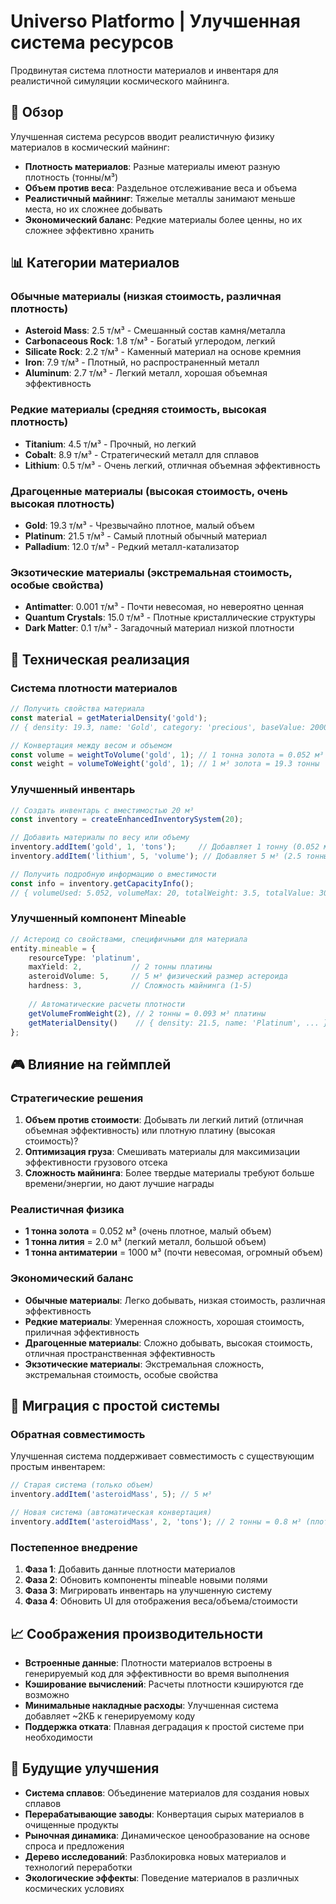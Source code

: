 # Universo Platformo | Улучшенная система ресурсов

Продвинутая система плотности материалов и инвентаря для реалистичной симуляции космического майнинга.

## 🎯 Обзор

Улучшенная система ресурсов вводит реалистичную физику материалов в космический майнинг:

- **Плотность материалов**: Разные материалы имеют разную плотность (тонны/м³)
- **Объем против веса**: Раздельное отслеживание веса и объема
- **Реалистичный майнинг**: Тяжелые металлы занимают меньше места, но их сложнее добывать
- **Экономический баланс**: Редкие материалы более ценны, но их сложнее эффективно хранить

## 📊 Категории материалов

### Обычные материалы (низкая стоимость, различная плотность)
- **Asteroid Mass**: 2.5 т/м³ - Смешанный состав камня/металла
- **Carbonaceous Rock**: 1.8 т/м³ - Богатый углеродом, легкий
- **Silicate Rock**: 2.2 т/м³ - Каменный материал на основе кремния
- **Iron**: 7.9 т/м³ - Плотный, но распространенный металл
- **Aluminum**: 2.7 т/м³ - Легкий металл, хорошая объемная эффективность

### Редкие материалы (средняя стоимость, высокая плотность)
- **Titanium**: 4.5 т/м³ - Прочный, но легкий
- **Cobalt**: 8.9 т/м³ - Стратегический металл для сплавов
- **Lithium**: 0.5 т/м³ - Очень легкий, отличная объемная эффективность

### Драгоценные материалы (высокая стоимость, очень высокая плотность)
- **Gold**: 19.3 т/м³ - Чрезвычайно плотное, малый объем
- **Platinum**: 21.5 т/м³ - Самый плотный обычный материал
- **Palladium**: 12.0 т/м³ - Редкий металл-катализатор

### Экзотические материалы (экстремальная стоимость, особые свойства)
- **Antimatter**: 0.001 т/м³ - Почти невесомая, но невероятно ценная
- **Quantum Crystals**: 15.0 т/м³ - Плотные кристаллические структуры
- **Dark Matter**: 0.1 т/м³ - Загадочный материал низкой плотности

## 🔧 Техническая реализация

### Система плотности материалов
```typescript
// Получить свойства материала
const material = getMaterialDensity('gold');
// { density: 19.3, name: 'Gold', category: 'precious', baseValue: 2000 }

// Конвертация между весом и объемом
const volume = weightToVolume('gold', 1); // 1 тонна золота = 0.052 м³
const weight = volumeToWeight('gold', 1); // 1 м³ золота = 19.3 тонны
```

### Улучшенный инвентарь
```typescript
// Создать инвентарь с вместимостью 20 м³
const inventory = createEnhancedInventorySystem(20);

// Добавить материалы по весу или объему
inventory.addItem('gold', 1, 'tons');     // Добавляет 1 тонну (0.052 м³)
inventory.addItem('lithium', 5, 'volume'); // Добавляет 5 м³ (2.5 тонны)

// Получить подробную информацию о вместимости
const info = inventory.getCapacityInfo();
// { volumeUsed: 5.052, volumeMax: 20, totalWeight: 3.5, totalValue: 3000 }
```

### Улучшенный компонент Mineable
```typescript
// Астероид со свойствами, специфичными для материала
entity.mineable = {
    resourceType: 'platinum',
    maxYield: 2,           // 2 тонны платины
    asteroidVolume: 5,     // 5 м³ физический размер астероида
    hardness: 3,           // Сложность майнинга (1-5)
    
    // Автоматические расчеты плотности
    getVolumeFromWeight(2), // 2 тонны = 0.093 м³ платины
    getMaterialDensity()    // { density: 21.5, name: 'Platinum', ... }
};
```

## 🎮 Влияние на геймплей

### Стратегические решения
1. **Объем против стоимости**: Добывать ли легкий литий (отличная объемная эффективность) или плотную платину (высокая стоимость)?
2. **Оптимизация груза**: Смешивать материалы для максимизации эффективности грузового отсека
3. **Сложность майнинга**: Более твердые материалы требуют больше времени/энергии, но дают лучшие награды

### Реалистичная физика
- **1 тонна золота** = 0.052 м³ (очень плотное, малый объем)
- **1 тонна лития** = 2.0 м³ (легкий металл, большой объем)
- **1 тонна антиматерии** = 1000 м³ (почти невесомая, огромный объем)

### Экономический баланс
- **Обычные материалы**: Легко добывать, низкая стоимость, различная эффективность
- **Редкие материалы**: Умеренная сложность, хорошая стоимость, приличная эффективность
- **Драгоценные материалы**: Сложно добывать, высокая стоимость, отличная пространственная эффективность
- **Экзотические материалы**: Экстремальная сложность, экстремальная стоимость, особые свойства

## 🔄 Миграция с простой системы

### Обратная совместимость
Улучшенная система поддерживает совместимость с существующим простым инвентарем:

```typescript
// Старая система (только объем)
inventory.addItem('asteroidMass', 5); // 5 м³

// Новая система (автоматическая конвертация)
inventory.addItem('asteroidMass', 2, 'tons'); // 2 тонны = 0.8 м³ (плотность 2.5)
```

### Постепенное внедрение
1. **Фаза 1**: Добавить данные плотности материалов
2. **Фаза 2**: Обновить компоненты mineable новыми полями
3. **Фаза 3**: Мигрировать инвентарь на улучшенную систему
4. **Фаза 4**: Обновить UI для отображения веса/объема/стоимости

## 📈 Соображения производительности

- **Встроенные данные**: Плотности материалов встроены в генерируемый код для эффективности во время выполнения
- **Кэширование вычислений**: Расчеты плотности кэшируются где возможно
- **Минимальные накладные расходы**: Улучшенная система добавляет ~2КБ к генерируемому коду
- **Поддержка отката**: Плавная деградация к простой системе при необходимости

## 🎯 Будущие улучшения

- **Система сплавов**: Объединение материалов для создания новых сплавов
- **Перерабатывающие заводы**: Конвертация сырых материалов в очищенные продукты
- **Рыночная динамика**: Динамическое ценообразование на основе спроса и предложения
- **Дерево исследований**: Разблокировка новых материалов и технологий переработки
- **Экологические эффекты**: Поведение материалов в различных космических условиях

